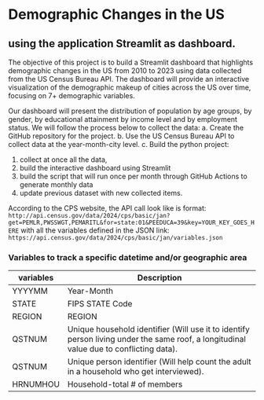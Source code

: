 # Demographic Changes in the US 
## using the application Streamlit as dashboard.

The objective of this project is to build a Streamlit dashboard that highlights demographic changes in the US from 2010 to 2023 using data collected from the US Census Bureau API. The dashboard will provide an interactive visualization of the demographic makeup of cities across the US over time, focusing on 7+ demographic variables.

Our dashboard will present the distribution of population by age groups, by gender, by educational attainment by income level and by employment status.
We will follow the process below to collect the data:
a.	Create the GitHub repository for the project.
b.	Use the US Census Bureau API to collect data at the year-month-city level.
c.	Build the python project:
1.	collect at once all the data, 
2.	build the interactive dashboard using Streamlit
3.	build the script that will run once per month through GitHub Actions to generate monthly data
4.	update previous dataset with new collected items.

According to the CPS website, the API call look like is format: `http://api.census.gov/data/2024/cps/basic/jan?get=PEMLR,PWSSWGT,PEMARITL&for=state:01&PEEDUCA=39&key=YOUR_KEY_GOES_HERE` with all the variables defined in the JSON link: `https://api.census.gov/data/2024/cps/basic/jan/variables.json`

### Variables to track a specific datetime and/or geographic area
| variables  | Description  |
|-----------|----------------|
|  YYYYMM  |  Year-Month  |
|  STATE   |  FIPS STATE Code  |
|  REGION  |  REGION  |
|  QSTNUM  |  Unique household identifier (Will use it to identify person living under the same roof, a longitudinal value due to conflicting data).  |
|  QSTNUM  |  Unique person identifier (Will help count the adult in a household who get interviewed).  |
|  HRNUMHOU|  Household-total # of members  |
